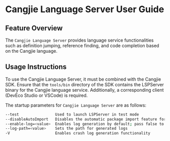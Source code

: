# Cangjie Language Server User Guide

## Feature Overview

The `Cangjie Language Server` provides language service functionalities such as definition jumping, reference finding, and code completion based on the Cangjie language.

## Usage Instructions

To use the Cangjie Language Server, it must be combined with the Cangjie SDK. Ensure that the `tools/bin` directory of the SDK contains the LSPServer binary for the Cangjie language service. Additionally, a corresponding client (DevEco Studio or VSCode) is required.

The startup parameters for `Cangjie Language Server` are as follows:

```bash
--test                Used to launch LSPServer in test mode
--disableAutoImport   Disables the automatic package import feature for code completion
--enable-log=<value>  Enables log generation by default; pass false to disable log generation
--log-path=<value>    Sets the path for generated logs
-V                    Enables crash log generation functionality
```